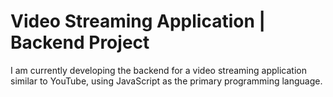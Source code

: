 # Video Streaming Application | Backend Project

I am currently developing the backend for a video streaming application similar to YouTube, using JavaScript as the primary programming language.
